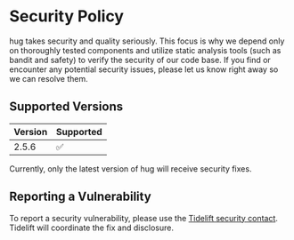 # Security Policy

hug takes security and quality seriously. This focus is why we depend only on thoroughly tested components and utilize static analysis tools (such as bandit and safety) to verify the security of our code base.
If you find or encounter any potential security issues, please let us know right away so we can resolve them.

## Supported Versions

| Version | Supported          |
| ------- | ------------------ |
| 2.5.6   | :white_check_mark: |

Currently, only the latest version of hug will receive security fixes.

## Reporting a Vulnerability

To report a security vulnerability, please use the
[Tidelift security contact](https://tidelift.com/security).
Tidelift will coordinate the fix and disclosure.
